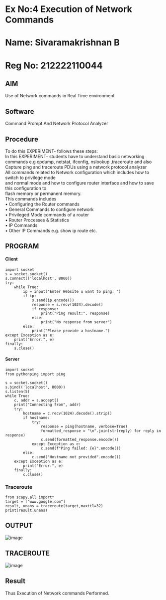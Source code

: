 # Ex No:4 Execution of Network Commands
# Name: Sivaramakrishnan B
# Reg No: 212222110044
## AIM
Use of Network commands in Real Time environment
## Software
Command Prompt And Network Protocol Analyzer
## Procedure
To do this EXPERIMENT- follows these steps:
<BR>
In this EXPERIMENT- students have to understand basic networking commands e.g cpdump, netstat, ifconfig, nslookup ,traceroute and also Capture ping and traceroute PDUs using a network protocol analyzer 
<BR>
All commands related to Network configuration which includes how to switch to privilege mode
<BR>
and normal mode and how to configure router interface and how to save this configuration to
<BR>
flash memory or permanent memory.
<BR>
This commands includes
<BR>
• Configuring the Router commands
<BR>
• General Commands to configure network
<BR>
• Privileged Mode commands of a router 
<BR>
• Router Processes & Statistics
<BR>
• IP Commands
<BR>
• Other IP Commands e.g. show ip route etc.
<BR>

## PROGRAM
#### Client
```
import socket
s = socket.socket()
s.connect(('localhost', 8000))
try:
    while True:
        ip = input("Enter Website u want to ping: ")
        if ip:
            s.send(ip.encode())
            response = s.recv(1024).decode()
            if response:
                print("Ping result:", response)
            else:
                print("No response from server")
        else:
            print("Please provide a hostname.")
except Exception as e:
    print("Error:", e)
finally:
    s.close()

```
#### Server
```
import socket
from pythonping import ping

s = socket.socket()
s.bind(('localhost', 8000))
s.listen(5)
while True:
    c, addr = s.accept()
    print("Connecting from", addr)
    try:
        hostname = c.recv(1024).decode().strip()
        if hostname:
            try:
                response = ping(hostname, verbose=True)
                formatted_response = "\n".join(str(reply) for reply in response)
                c.send(formatted_response.encode())
            except Exception as e:
                c.send(f"Ping failed: {e}".encode())
        else:
            c.send("Hostname not provided".encode())
    except Exception as e:
        print("Error:", e)
    finally:
        c.close()
```
### Traceroute
```
from scapy.all import* 
target = ["www.google.com"] 
result, unans = traceroute(target,maxttl=32) 
print(result,unans)
```

## OUTPUT
![image](https://github.com/SivaramakrishnanBaskar/4.Execution_of_NetworkCommends/assets/119476322/18274212-b0de-4898-8a63-daf8e0d5ab8e)

## TRACEROUTE
![image](https://github.com/SivaramakrishnanBaskar/4.Execution_of_NetworkCommends/assets/119476322/adb80406-4cfb-4726-837d-2bd7f980e9d6)

## Result
Thus Execution of Network commands Performed. 
